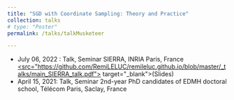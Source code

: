 ```yaml
---
title: "SGD with Coordinate Sampling: Theory and Practice"
collection: talks
# type: "Poster"
permalink: /talks/talkMusketeer

---
```

- July 06, 2022 : Talk, Seminar SIERRA, INRIA Paris, France <a href="https://github.com/RemiLELUC/remileluc.github.io/blob/master/_talks/main_SIERRA_talk.pdf" download="slides"> <src="https://github.com/RemiLELUC/remileluc.github.io/blob/master/_talks/main_SIERRA_talk.pdf"> target="_blank">(Slides)</a>
- April 15, 2021: Talk, Seminar 2nd-year PhD candidates of EDMH doctoral school, Télécom Paris, Saclay, France
